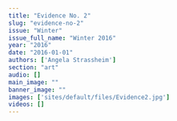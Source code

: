 ```yaml
---
title: "Evidence No. 2"
slug: "evidence-no-2"
issue: "Winter"
issue_full_name: "Winter 2016"
year: "2016"
date: "2016-01-01"
authors: ['Angela Strassheim']
section: "art"
audio: []
main_image: ""
banner_image: ""
images: ['sites/default/files/Evidence2.jpg']
videos: []
---
```

